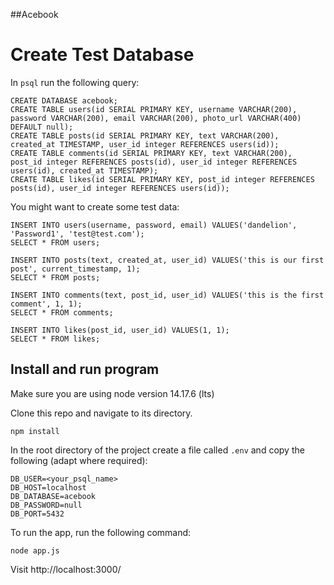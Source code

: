 ##Acebook

# Create Test Database

In `psql` run the following query:

```
CREATE DATABASE acebook;
CREATE TABLE users(id SERIAL PRIMARY KEY, username VARCHAR(200), password VARCHAR(200), email VARCHAR(200), photo_url VARCHAR(400) DEFAULT null);
CREATE TABLE posts(id SERIAL PRIMARY KEY, text VARCHAR(200), created_at TIMESTAMP, user_id integer REFERENCES users(id));
CREATE TABLE comments(id SERIAL PRIMARY KEY, text VARCHAR(200), post_id integer REFERENCES posts(id), user_id integer REFERENCES users(id), created_at TIMESTAMP);
CREATE TABLE likes(id SERIAL PRIMARY KEY, post_id integer REFERENCES posts(id), user_id integer REFERENCES users(id));
```

You might want to create some test data:

```
INSERT INTO users(username, password, email) VALUES('dandelion', 'Password1', 'test@test.com');
SELECT * FROM users;

INSERT INTO posts(text, created_at, user_id) VALUES('this is our first post', current_timestamp, 1);
SELECT * FROM posts;

INSERT INTO comments(text, post_id, user_id) VALUES('this is the first comment', 1, 1);
SELECT * FROM comments;

INSERT INTO likes(post_id, user_id) VALUES(1, 1);
SELECT * FROM likes;

```

## Install and run program

Make sure you are using node version 14.17.6 (lts)

Clone this repo and navigate to its directory.

`npm install`

In the root directory of the project create a file called `.env` and copy the following (adapt where required):

```
DB_USER=<your_psql_name>
DB_HOST=localhost
DB_DATABASE=acebook
DB_PASSWORD=null
DB_PORT=5432
```

To run the app, run the following command:

`node app.js`

Visit http://localhost:3000/
